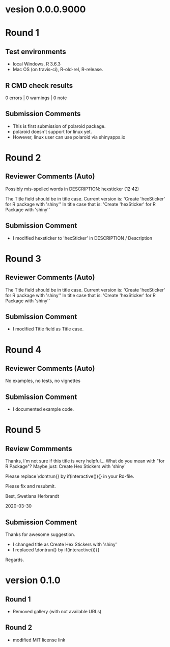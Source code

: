 # vesion 0.0.0.9000

# Round 1

## Test environments
* local Windows, R 3.6.3
* Mac OS (on travis-ci), R-old-rel, R-release.

## R CMD check results

0 errors | 0 warnings | 0 note

## Submission Comments

- This is first submission of polaroid package.
- polaroid doesn't support for linux yet.
- However, linux user can use polaroid via shinyapps.io

# Round 2

## Reviewer Comments (Auto)

Possibly mis-spelled words in DESCRIPTION:
    hexsticker (12:42)

  The Title field should be in title case. Current version is:
  'Create 'hexSticker' for R package with 'shiny''
  In title case that is:
  'Create 'hexSticker' for R Package with 'shiny''

## Submission Comment

- I modified hexsticker to 'hexSticker' in DESCRIPTION / Description

# Round 3

## Reviewer Comments (Auto)

 The Title field should be in title case. Current version is:
  'Create 'hexSticker' for R package with 'shiny''
  In title case that is:
  'Create 'hexSticker' for R Package with 'shiny''

## Submission Comment

- I modified Title field as Title case.
  
# Round 4

## Reviewer Comments (Auto)

No examples, no tests, no vignettes

## Submission Comment

- I documented example code. 

# Round 5

## Review Commments

Thanks, I'm not sure if this title is very helpful...
What do you mean with "for R Package"?
Maybe just:
Create Hex Stickers with 'shiny'

Please replace \dontrun{} by if(interactive()){} in your Rd-file.

Please fix and resubmit.

Best,
Swetlana Herbrandt

2020-03-30

## Submission Comment

Thanks for awesome suggestion.

- I changed title as Create Hex Stickers with 'shiny'
- I replaced \dontrun{} by if(interactive()){}

Regards.

# version 0.1.0

## Round 1

* Removed gallery (with not available URLs)

## Round 2

* modified MIT license link
